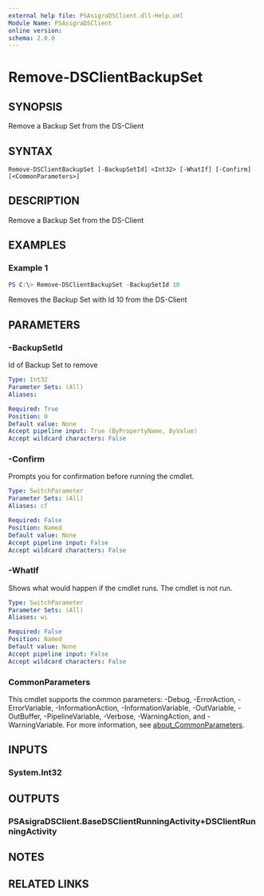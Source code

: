 ```yaml
---
external help file: PSAsigraDSClient.dll-Help.xml
Module Name: PSAsigraDSClient
online version:
schema: 2.0.0
---
```


# Remove-DSClientBackupSet

## SYNOPSIS
Remove a Backup Set from the DS-Client

## SYNTAX

```
Remove-DSClientBackupSet [-BackupSetId] <Int32> [-WhatIf] [-Confirm] [<CommonParameters>]
```

## DESCRIPTION
Remove a Backup Set from the DS-Client

## EXAMPLES

### Example 1
```powershell
PS C:\> Remove-DSClientBackupSet -BackupSetId 10
```

Removes the Backup Set with Id 10 from the DS-Client

## PARAMETERS

### -BackupSetId
Id of Backup Set to remove

```yaml
Type: Int32
Parameter Sets: (All)
Aliases:

Required: True
Position: 0
Default value: None
Accept pipeline input: True (ByPropertyName, ByValue)
Accept wildcard characters: False
```

### -Confirm
Prompts you for confirmation before running the cmdlet.

```yaml
Type: SwitchParameter
Parameter Sets: (All)
Aliases: cf

Required: False
Position: Named
Default value: None
Accept pipeline input: False
Accept wildcard characters: False
```

### -WhatIf
Shows what would happen if the cmdlet runs.
The cmdlet is not run.

```yaml
Type: SwitchParameter
Parameter Sets: (All)
Aliases: wi

Required: False
Position: Named
Default value: None
Accept pipeline input: False
Accept wildcard characters: False
```

### CommonParameters
This cmdlet supports the common parameters: -Debug, -ErrorAction, -ErrorVariable, -InformationAction, -InformationVariable, -OutVariable, -OutBuffer, -PipelineVariable, -Verbose, -WarningAction, and -WarningVariable. For more information, see [about_CommonParameters](http://go.microsoft.com/fwlink/?LinkID=113216).

## INPUTS

### System.Int32

## OUTPUTS

### PSAsigraDSClient.BaseDSClientRunningActivity+DSClientRunningActivity

## NOTES

## RELATED LINKS

